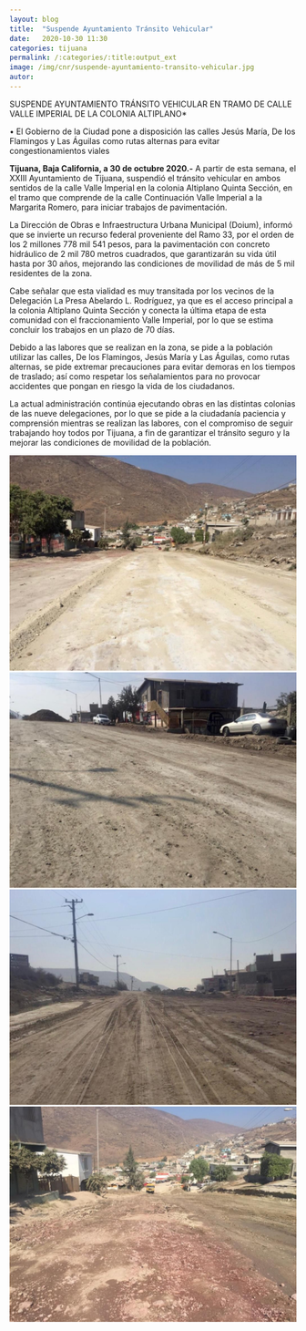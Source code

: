 ```yaml
---
layout: blog
title:  "Suspende Ayuntamiento Tránsito Vehicular"
date:   2020-10-30 11:30  
categories: tijuana
permalink: /:categories/:title:output_ext
image: /img/cnr/suspende-ayuntamiento-transito-vehicular.jpg
autor: 
---
```


 
SUSPENDE AYUNTAMIENTO TRÁNSITO VEHICULAR EN TRAMO DE CALLE VALLE IMPERIAL DE LA COLONIA ALTIPLANO*

• El Gobierno de la Ciudad pone a disposición las calles Jesús María, De los Flamingos y Las Águilas como rutas alternas para evitar congestionamientos viales

**Tijuana, Baja California, a 30 de octubre 2020.-** A partir de esta semana, el XXIII Ayuntamiento de Tijuana, suspendió el tránsito vehicular en ambos sentidos de la calle Valle Imperial en la colonia Altiplano Quinta Sección, en el tramo que comprende de la calle Continuación Valle Imperial a la Margarita Romero, para iniciar trabajos de pavimentación.

La Dirección de Obras e Infraestructura Urbana Municipal (Doium), informó que se invierte un recurso federal proveniente del Ramo 33, por el orden de los 2 millones 778 mil 541 pesos, para la pavimentación con concreto hidráulico de 2 mil 780 metros cuadrados, que garantizarán su vida útil hasta por 30 años, mejorando las condiciones de movilidad de más de 5 mil residentes de la zona.

Cabe señalar que esta vialidad es muy transitada por los vecinos de la Delegación La Presa Abelardo L. Rodríguez, ya que es el acceso principal a la colonia Altiplano Quinta Sección y conecta la última etapa de esta comunidad con el fraccionamiento Valle Imperial, por lo que se estima concluir los trabajos en un plazo de 70 días.

Debido a las labores que se realizan en la zona, se pide a la población utilizar las calles, De los Flamingos, Jesús María y Las Águilas, como rutas alternas, se pide extremar precauciones para evitar demoras en los tiempos de traslado; así como respetar los señalamientos para no provocar accidentes que pongan en riesgo la vida de los ciudadanos.

La actual administración continúa ejecutando obras en las distintas colonias de las nueve delegaciones, por lo que se pide a la ciudadanía paciencia y comprensión mientras se realizan las labores, con el compromiso de seguir trabajando hoy todos por Tijuana, a fin de garantizar el tránsito seguro y la mejorar las condiciones de movilidad de la población.

<div id="carouselExampleSlidesOnly" class="carousel slide" data-ride="carousel">
  <div class="carousel-inner">
    <div class="carousel-item active">
       <img class="d-block w-100" src="/img/cnr/suspende-ayuntamiento-transito-vehicular-2.jpg" loading="lazy"  alt="Transito Vehicular">
    </div>
    <div class="carousel-item">
      <img class="d-block w-100" src="/img/cnr/suspende-ayuntamiento-transito-vehicular-3.jpg" loading="lazy"  alt="Ayuntamiento">
    </div>
     <div class="carousel-item">
      <img class="d-block w-100" src="/img/cnr/suspende-ayuntamiento-transito-vehicular-5.jpg" loading="lazy"  alt="Calle Valle Imperial">
    </div>
      <div class="carousel-item">
      <img class="d-block w-100" src="/img/cnr/suspende-ayuntamiento-transito-vehicular-6.jpg" loading="lazy"  alt="Colonia Altiplano">
    </div>
  </div>
</div>